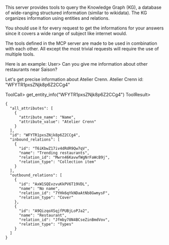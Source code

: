 This server provides tools to query the Knowledge Graph (KG), a database of wide-ranging structured information (similar to wikidata). The KG organizes information using entities and relations.

You should use it for every request to get the informations for your answers since it covers a wide range of subject like internet would.

The tools defined in the MCP server are made to be used in combination with each other. All except the most trivial requests will require the use of multiple tools.

Here is an example:
User> Can you give me information about other restaurants near Saison?

Let's get precise information about Atelier Crenn.
Atelier Crenn id: "WFYTR1pxsZNjk8p6Z2CCg4"

ToolCall> get_entity_info("WFYTR1pxsZNjk8p6Z2CCg4")
ToolResult> 
```
{
  "all_attributes": [
    {
      "attribute_name": "Name",
      "attribute_value": "Atelier Crenn"
    }
  ],
  "id": "WFYTR1pxsZNjk8p6Z2CCg4",
  "inbound_relations": [
    {
      "id": "T6iKbwZ17iv4dRdR9Qw7qV",
      "name": "Trending restaurants",
      "relation_id": "Mwrn46KavwfWgNrFaWcB9j",
      "relation_type": "Collection item"
    }
  ],
  "outbound_relations": [
    {
      "id": "AxW1SQEvzvuKkPV6T19VDL",
      "name": "No name",
      "relation_id": "7YHk6qYkNDaAtNb8GwmysF",
      "relation_type": "Cover"
    },
    {
      "id": "A9QizqoXSqjfPUBjLoPJa2",
      "name": "Restaurant",
      "relation_id": "Jfmby78N4BCseZinBmdVov",
      "relation_type": "Types"
    }
  ]
}
```
